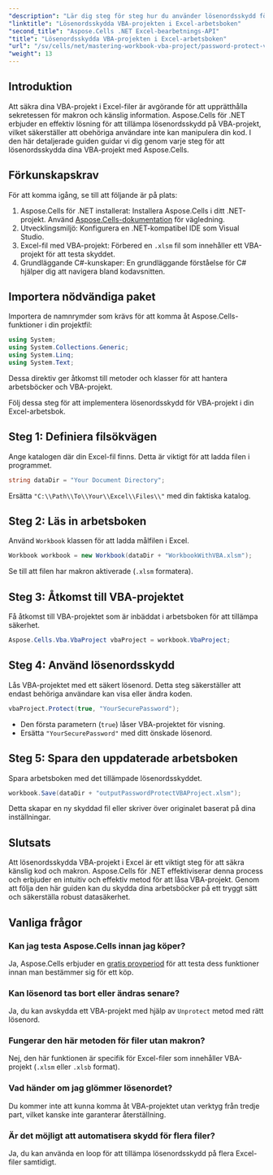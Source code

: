 ```yaml
---
"description": "Lär dig steg för steg hur du använder lösenordsskydd för att skydda dina makron och känslig kod från obehörig åtkomst."
"linktitle": "Lösenordsskydda VBA-projekten i Excel-arbetsboken"
"second_title": "Aspose.Cells .NET Excel-bearbetnings-API"
"title": "Lösenordsskydda VBA-projekten i Excel-arbetsboken"
"url": "/sv/cells/net/mastering-workbook-vba-project/password-protect-vba-projects/"
"weight": 13
---
```


## Introduktion

Att säkra dina VBA-projekt i Excel-filer är avgörande för att upprätthålla sekretessen för makron och känslig information. Aspose.Cells för .NET erbjuder en effektiv lösning för att tillämpa lösenordsskydd på VBA-projekt, vilket säkerställer att obehöriga användare inte kan manipulera din kod. I den här detaljerade guiden guidar vi dig genom varje steg för att lösenordsskydda dina VBA-projekt med Aspose.Cells.

## Förkunskapskrav

För att komma igång, se till att följande är på plats:

1. Aspose.Cells för .NET installerat: Installera Aspose.Cells i ditt .NET-projekt. Använd [Aspose.Cells-dokumentation](https://reference.aspose.com/cells/net/) för vägledning.
2. Utvecklingsmiljö: Konfigurera en .NET-kompatibel IDE som Visual Studio.
3. Excel-fil med VBA-projekt: Förbered en `.xlsm` fil som innehåller ett VBA-projekt för att testa skyddet.
4. Grundläggande C#-kunskaper: En grundläggande förståelse för C# hjälper dig att navigera bland kodavsnitten.

## Importera nödvändiga paket

Importera de namnrymder som krävs för att komma åt Aspose.Cells-funktioner i din projektfil:

```csharp
using System;
using System.Collections.Generic;
using System.Linq;
using System.Text;
```

Dessa direktiv ger åtkomst till metoder och klasser för att hantera arbetsböcker och VBA-projekt.

Följ dessa steg för att implementera lösenordsskydd för VBA-projekt i din Excel-arbetsbok.

## Steg 1: Definiera filsökvägen

Ange katalogen där din Excel-fil finns. Detta är viktigt för att ladda filen i programmet.

```csharp
string dataDir = "Your Document Directory";
```

Ersätta `"C:\\Path\\To\\Your\\Excel\\Files\\"` med din faktiska katalog.

## Steg 2: Läs in arbetsboken

Använd `Workbook` klassen för att ladda målfilen i Excel.

```csharp
Workbook workbook = new Workbook(dataDir + "WorkbookWithVBA.xlsm");
```

Se till att filen har makron aktiverade (`.xlsm` formatera).

## Steg 3: Åtkomst till VBA-projektet

Få åtkomst till VBA-projektet som är inbäddat i arbetsboken för att tillämpa säkerhet.

```csharp
Aspose.Cells.Vba.VbaProject vbaProject = workbook.VbaProject;
```

## Steg 4: Använd lösenordsskydd

Lås VBA-projektet med ett säkert lösenord. Detta steg säkerställer att endast behöriga användare kan visa eller ändra koden.

```csharp
vbaProject.Protect(true, "YourSecurePassword");
```

- Den första parametern (`true`) låser VBA-projektet för visning.
- Ersätta `"YourSecurePassword"` med ditt önskade lösenord.

## Steg 5: Spara den uppdaterade arbetsboken

Spara arbetsboken med det tillämpade lösenordsskyddet.

```csharp
workbook.Save(dataDir + "outputPasswordProtectVBAProject.xlsm");
```

Detta skapar en ny skyddad fil eller skriver över originalet baserat på dina inställningar.

## Slutsats

Att lösenordsskydda VBA-projekt i Excel är ett viktigt steg för att säkra känslig kod och makron. Aspose.Cells för .NET effektiviserar denna process och erbjuder en intuitiv och effektiv metod för att låsa VBA-projekt. Genom att följa den här guiden kan du skydda dina arbetsböcker på ett tryggt sätt och säkerställa robust datasäkerhet.

## Vanliga frågor

### Kan jag testa Aspose.Cells innan jag köper?
Ja, Aspose.Cells erbjuder en [gratis provperiod](https://releases.aspose.com/) för att testa dess funktioner innan man bestämmer sig för ett köp.

### Kan lösenord tas bort eller ändras senare?
Ja, du kan avskydda ett VBA-projekt med hjälp av `Unprotect` metod med rätt lösenord.

### Fungerar den här metoden för filer utan makron?
Nej, den här funktionen är specifik för Excel-filer som innehåller VBA-projekt (`.xlsm` eller `.xlsb` format).

### Vad händer om jag glömmer lösenordet?
Du kommer inte att kunna komma åt VBA-projektet utan verktyg från tredje part, vilket kanske inte garanterar återställning.

### Är det möjligt att automatisera skydd för flera filer?
Ja, du kan använda en loop för att tillämpa lösenordsskydd på flera Excel-filer samtidigt.